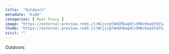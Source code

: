 ```yaml
---
title:  "Outdoors"
metadate: "hide"
categories: [ Rear Pussy ]
image: "https://external-preview.redd.it/NCjzzgfAHGFBaqHCsSM8c6myEFdCS2LZEZfIgmlVDbU.jpg?auto=webp&s=ebc5553a36a464c292dd9d13ce71e13144ce38e8"
thumb: "https://external-preview.redd.it/NCjzzgfAHGFBaqHCsSM8c6myEFdCS2LZEZfIgmlVDbU.jpg?width=1080&crop=smart&auto=webp&s=fbfad75eb737568c1c4ff2ce123fbcada89d167d"
visit: ""
---
```

Outdoors
